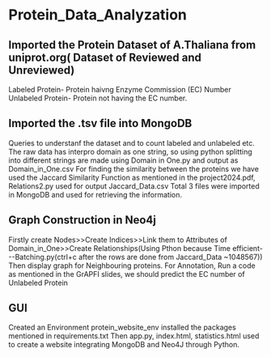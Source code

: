 # Protein_Data_Analyzation
## Imported the Protein Dataset of A.Thaliana from uniprot.org( Dataset of Reviewed and Unreviewed)
Labeled Protein- Protein haivng Enzyme Commission (EC) Number
Unlabeled Protein- Protein not having the EC number.

## Imported the .tsv file into MongoDB
Queries to understanf the dataset and to count labeled and unlabeled etc.
The raw data has interpro domain as one string, so using python splitting into different strings are made using Domain in One.py
and output as Domain_in_One.csv
For finding the similarity between the proteins we have used the Jaccard Similarity Function as mentioned in the project2024.pdf, Relations2.py used for output Jaccard_Data.csv
 Total 3 files were imported in MongoDB and used for retrieving the information.
 ## Graph Construction in Neo4j
 Firstly create Nodes>>Create Indices>>Link them to Attributes of Domain_in_One>>Create Relationships(Using Pthon because Time efficient---Batching.py(ctrl+c after the rows are done from Jaccard_Data ~1048567))
 Then display graph for Neighbouring proteins.
 For Annotation, Run a code as mentioned in the GrAPFI slides, we should predict the EC number of Unlabeled Protein
 ## GUI
 Created an Environment protein_website_env installed the packages mentioned in requirements.txt
 Then app.py, index.html, statistics.html used to create a website integrating MongoDB and Neo4J through Python.
 
